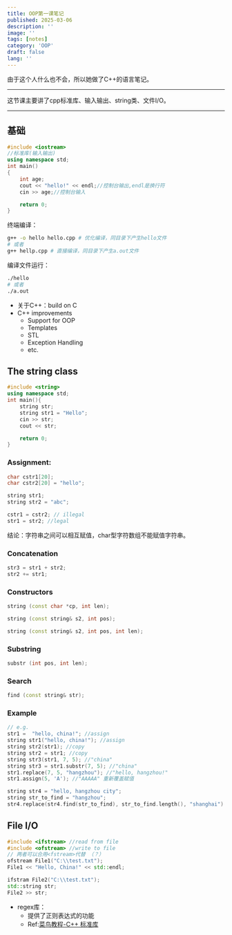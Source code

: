 ```yaml
---
title: OOP第一课笔记
published: 2025-03-06
description: ''
image: ''
tags: [notes]
category: 'OOP'
draft: false 
lang: ''
---
```

由于这个人什么也不会，所以她做了C++的语言笔记。

---
这节课主要讲了cpp标准库、输入输出、string类、文件I/O。

---
## 基础
```cpp
#include <iostream>
//标准库(输入输出)
using namespace std;
int main()
{
    int age;
    cout << "hello!" << endl;//控制台输出,endl是换行符
    cin >> age;//控制台输入

    return 0;
}
```
终端编译：
```zsh
g++ -o hello hello.cpp # 优化编译，同目录下产生hello文件
# 或者
g++ hellp.cpp # 直接编译，同目录下产生a.out文件
```
编译文件运行：
```zsh
./hello
# 或者
./a.out
```

- 关于C++：build on C
- C++ improvements
    - Support for OOP
    - Templates
    - STL
    - Exception Handling
    - etc.

## The string class
```cpp
#include <string>
using namespace std;
int main(){
    string str;
    string str1 = "Hello";
    cin >> str;
    cout << str;

    return 0;
}
```
### Assignment:
```cpp
char cstr1[20];
char cstr2[20] = "hello";

string str1;
string str2 = "abc";

cstr1 = cstr2; // illegal
str1 = str2; //legal
```
结论：字符串之间可以相互赋值，char型字符数组不能赋值字符串。

### Concatenation
```cpp
str3 = str1 + str2;
str2 += str1;
```
### Constructors
```cpp
string (const char *cp, int len);

string (const string& s2, int pos);

string (const string& s2, int pos, int len);
```
### Substring
```cpp
substr (int pos, int len);
```
### Search
```cpp
find (const string& str);
```

### Example
```cpp
// e.g.
str1 =  "hello, china!"; //assign
string str1("hello, china!"); //assign
string str2(str1); //copy
string str2 = str1; //copy
string str3(str1, 7, 5); //"china"
string str3 = str1.substr(7, 5); //"china"
str1.replace(7, 5, "hangzhou"); //"hello, hangzhou!"
str1.assign(5, 'A'); //"AAAAA" 重新覆盖赋值

string str4 = "hello, hangzhou city";
string str_to_find = "hangzhou";
str4.replace(str4.find(str_to_find), str_to_find.length(), "shanghai") //search and replace
```
## File I/O
```cpp
#include <ifstream> //read from file
#include <ofstream> //write to file
// 两者可以合用<fstream>代替 （？）
ofstream File1("C:\\test.txt");
File1 << "Hello, China!" << std::endl;

ifstram File2("C:\\test.txt");
std::string str;
File2 >> str;
```

- regex库：
    - 提供了正则表达式的功能
    - Ref:[菜鸟教程-C++ 标准库 <regex>](https://www.runoob.com/cplusplus/cpp-libs-regex.html)

